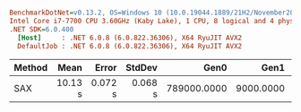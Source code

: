 ``` ini

BenchmarkDotNet=v0.13.2, OS=Windows 10 (10.0.19044.1889/21H2/November2021Update)
Intel Core i7-7700 CPU 3.60GHz (Kaby Lake), 1 CPU, 8 logical and 4 physical cores
.NET SDK=6.0.400
  [Host]     : .NET 6.0.8 (6.0.822.36306), X64 RyuJIT AVX2
  DefaultJob : .NET 6.0.8 (6.0.822.36306), X64 RyuJIT AVX2


```
| Method |    Mean |   Error |  StdDev |        Gen0 |      Gen1 |      Gen2 | Allocated |
|------- |--------:|--------:|--------:|------------:|----------:|----------:|----------:|
|    SAX | 10.13 s | 0.072 s | 0.068 s | 789000.0000 | 9000.0000 | 8000.0000 |   3.86 GB |
